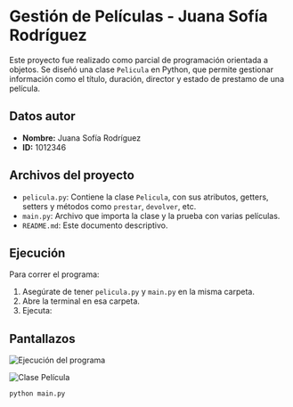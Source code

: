 # Gestión de Películas - Juana Sofía Rodríguez

Este proyecto fue realizado como parcial de programación orientada a objetos. Se diseñó una clase `Pelicula` en Python, que permite gestionar información como el título, duración, director y estado de prestamo de una película.

## Datos autor

- **Nombre:** Juana Sofía Rodríguez  
- **ID:** 1012346

## Archivos del proyecto

- `pelicula.py`: Contiene la clase `Pelicula`, con sus atributos, getters, setters y métodos como `prestar`, `devolver`, etc.
- `main.py`: Archivo que importa la clase y la prueba con varias películas.
- `README.md`: Este documento descriptivo.

## Ejecución

Para correr el programa:

1. Asegúrate de tener `pelicula.py` y `main.py` en la misma carpeta.
2. Abre la terminal en esa carpeta.
3. Ejecuta:

## Pantallazos
![Ejecución del programa](./Captura%20de%20pantalla%202025-05-14%20234011.png)

![Clase Película](./Captura%20de%20pantalla%202025-05-14%20234031.png)


```bash
python main.py

